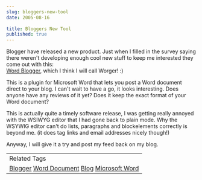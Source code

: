 ```yaml
---
slug: bloggers-new-tool
date: 2005-08-16
 
title: Bloggers New Tool
published: true
---
```

Blogger have released a new product.  Just when I filled in the survey saying there weren't developing enough cool new stuff to keep me interested they come out with this:<br /><a href="http://buzz.blogger.com/bloggerforword.html">Word Blogger</a>, which I think I will call Worger! :)<p />This is a plugin for Microsoft Word that lets you post a Word document direct to your blog.  I can't wait to have a go, it looks interesting.  Does anyone have any reviews of it yet?  Does it keep the exact format of your Word document?<p />This is actually quite a timely software release, I was getting really annoyed with the WSIWYG editor that I had gone back to plain mode.  Why the WSYWIG editor can't do lists, paragraphs and blockelements correctly is beyond me. (it does tag links and email addresses nicely though!)<p />Anyway, I will give it a try and post my feed back on my blog.<p /><table class="TechnoratiHead TagHeader">
<tr><td>Related Tags</td></tr>
<tr class="Technorati"><td>
<a href="https://paul.kinlan.me/tags/Blogger" class="Tag" rel="tag">Blogger</a> <a href="https://paul.kinlan.me/tags/Word%20Document" class="Tag" rel="tag">Word Document</a> <a href="https://paul.kinlan.me/tags/Blog" class="Tag" rel="tag">Blog</a> <a href="https://paul.kinlan.me/tags/Microsoft%20Word" class="Tag" rel="tag">Microsoft Word</a>
</td></tr>
</table><div class="blogger-post-footer"><img class="posterous_download_image" src="https://blogger.googleusercontent.com/tracker/8109338-112422115182973621?l=www.kinlan.co.uk%2Findex.html" height="1" alt="" width="1" /></div>

